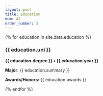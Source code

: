 ```yaml
---
layout: post
title: Education
num: A2
order_number: 3
---
```

  <!-- begin Education -->
  <section class="content-section">
    {% for education in site.data.education %}
    <div class="resume-item" itemscope itemprop="alumniOf" itemtype="http://schema.org/CollegeOrUniversity">
      <h3 class="resume-item-title" itemprop="name">{{ education.uni }}</h3>
      <p class="resume-item-details group" itemprop="description"><b>{{ education.degree }} &bull; {{ education.year }}</b></p>
      <p class="resume-item-summary"> <b>Major:</b> {{ education.summary }}</p>
      <p class="resume-item-copy"> <b>Awards/Honors: </b>{{ education.awards }}</p>
    <!-- </div> -->
    {% endfor %}
  <!-- </section> -->
  <!-- end Education -->